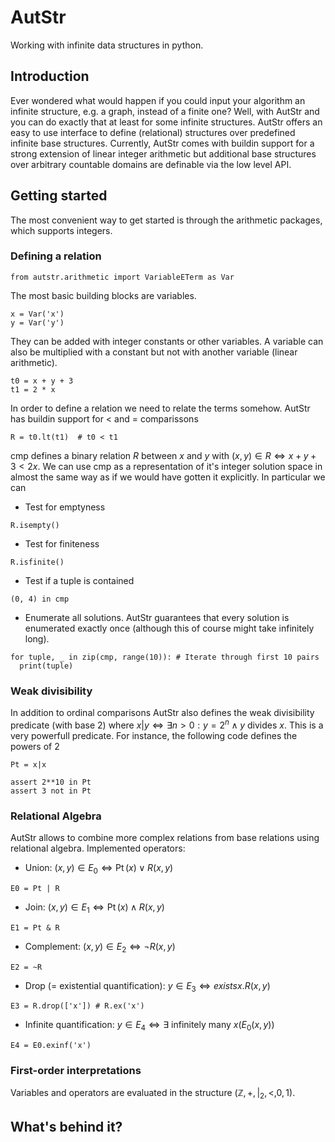 # AutStr
Working with infinite data structures in python.

## Introduction
Ever wondered what would happen if you could input your algorithm an infinite structure, e.g. a graph, instead of a finite one?
Well, with AutStr and you can do exactly that at least for some infinite structures.
AutStr offers an easy to use interface to define (relational) structures over predefined infinite base structures. 
Currently, AutStr comes with buildin support for a strong extension of linear integer arithmetic but additional base structures over arbitrary countable domains are definable via the low level API.

## Getting started
The most convenient way to get started is through the arithmetic packages, which supports integers.
### Defining a relation
```{.py}
from autstr.arithmetic import VariableETerm as Var
```
The most basic building blocks are variables. 
```
x = Var('x')
y = Var('y')
```
They can be added with integer constants or other variables. A variable can also be multiplied with a constant but not with another variable (linear arithmetic).
```
t0 = x + y + 3
t1 = 2 * x
```
In order to define a relation we need to relate the terms somehow. AutStr has buildin support for $<$ and $=$ comparissons
```
R = t0.lt(t1)  # t0 < t1 
```
cmp defines a binary relation $R$ between $x$ and $y$ with $(x, y)\in R \Leftrightarrow x + y + 3 < 2x$.
We can use cmp as a representation of it's integer solution space in almost the same way as if we would have gotten it explicitly. In particular we can
* Test for emptyness
```
R.isempty()
```
* Test for finiteness
```
R.isfinite()
```
* Test if a tuple is contained
```
(0, 4) in cmp
```
* Enumerate all solutions. AutStr guarantees that every solution is enumerated exactly once (although this of course might take infinitely long).
```
for tuple, _ in zip(cmp, range(10)): # Iterate through first 10 pairs
  print(tuple)
```

### Weak divisibility
In addition to ordinal comparisons AutStr also defines the weak divisibility predicate (with base 2) where $x| y\Leftrightarrow\exists n > 0: y = 2^n \wedge y \text{ divides } x$. This is a very powerfull predicate. For instance, the following code defines the powers of $2$
```
Pt = x|x

assert 2**10 in Pt
assert 3 not in Pt
```

### Relational Algebra
AutStr allows to combine more complex relations from base relations using relational algebra. Implemented operators:
* Union: $(x, y)\in E_0 \Leftrightarrow \mathop{Pt}(x) \vee R(x, y)$
```
E0 = Pt | R 
```
* Join: $(x, y)\in E_1 \Leftrightarrow \mathop{Pt}(x) \wedge R(x, y)$
```
E1 = Pt & R
```
* Complement: $(x, y)\in E_2 \Leftrightarrow \neg R(x, y)$
```
E2 = ~R
```
* Drop (= existential quantification): $y\in E_3 \Leftrightarrow exists x.R(x, y)$
```
E3 = R.drop(['x']) # R.ex('x')
```
* Infinite quantification: $y\in E_4 \Leftrightarrow \exists \text{ infinitely many } x(E_0(x, y))$
```
E4 = E0.exinf('x') 
```

### First-order interpretations

Variables and operators are evaluated in the structure $(\mathbb{Z}, +, |_2, <, 0, 1)$. 


## What's behind it?


